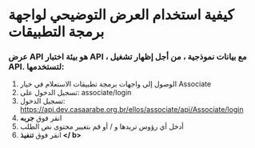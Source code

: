 # كيفية استخدام العرض التوضيحي لواجهة برمجة التطبيقات

<h3>عرض API هو بيئة اختبار API ، مع بيانات نموذجية ، من أجل إظهار تشغيل API. لتستخدمها:</h3>

1. الوصول إلى واجهات برمجة تطبيقات الاستعلام في خيار Associate
2. تسجيل الدخول على: associate/login
3. تسجيل الدخول: https://api.dev.casaarabe.org.br/ellos/associate/api/Associate/login
4. انقر فوق <b> جربه </b>
5. أدخل أي رؤوس تريدها و / أو قم بتغيير محتوى نص الطلب
6. انقر فوق <b> تنفيذ </ b>